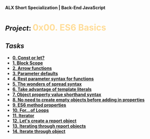 **ALX Short Specialization | Back-End JavaScript**
**<h1><span style="font-size: 22px;">***Project***: </span><span style="color: #ffdd99;">0x00. ES6 Basics</span></h1>**
## ***Tasks***
* **[0. Const or let?](0-constants.js)**
* **[1. Block Scope](1-block-scoped.js)**
* **[2. Arrow functions](2-arrow.js)**
* **[3. Parameter defaults](3-default-parameter.js)**
* **[4. Rest parameter syntax for functions](4-rest-parameter.js)**
* **[5. The wonders of spread syntax](5-spread-operator.js)**
* **[6. Take advantage of template literals](6-string-interpolation.js)**
* **[7. Object property value shorthand syntax](7-getBudgetObject.js)**
* **[8. No need to create empty objects before adding in properties](8-getBudgetCurrentYear.js)**
* **[9. ES6 method properties](9-getFullBudget.js)**
* **[10. For...of Loops](10-loops.js)**
* **[11. Iterator](11-createEmployeesObject.js)**
* **[12. Let's create a report object](12-createReportObject.js)**
* **[13. Iterating through report objects](100-createIteratorObject.js)**
* **[14. Iterate through object](101-iterateThroughObject.js)**
